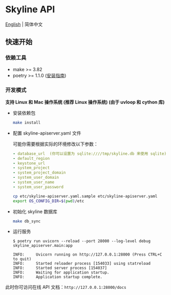 # Skyline API

[English](./README.md) | 简体中文

## 快速开始

### 依赖工具

- make >= 3.82
- poetry >= 1.1.0
  ([安装指南](https://python-poetry.org/docs/#installation))

### 开发模式

**支持 Linux 和 Mac 操作系统 (推荐 Linux 操作系统) (由于 uvloop 和 cython 库)**

- 安装依赖包

  ```bash
  make install
  ```

- 配置 skyline-apiserver.yaml 文件

  可能你需要根据实际的环境修改以下参数：

  ```yaml
  - database_url  (你可以设置为 sqlite:////tmp/skyline.db 来使用 sqlite)
  - default_region
  - keystone_url
  - system_project
  - system_project_domain
  - system_user_domain
  - system_user_name
  - system_user_password
  ```

  ```bash
  cp etc/skyline-apiserver.yaml.sample etc/skyline-apiserver.yaml
  export OS_CONFIG_DIR=$(pwd)/etc
  ```

- 初始化 skyline 数据库

  ```bash
  make db_sync
  ```

- 运行服务

  ```console
  $ poetry run uvicorn --reload --port 28000 --log-level debug skyline_apiserver.main:app

  INFO:     Uvicorn running on http://127.0.0.1:28000 (Press CTRL+C to quit)
  INFO:     Started reloader process [154033] using statreload
  INFO:     Started server process [154037]
  INFO:     Waiting for application startup.
  INFO:     Application startup complete.
  ```

此时你可访问在线 API 文档：`http://127.0.0.1:28000/docs`
